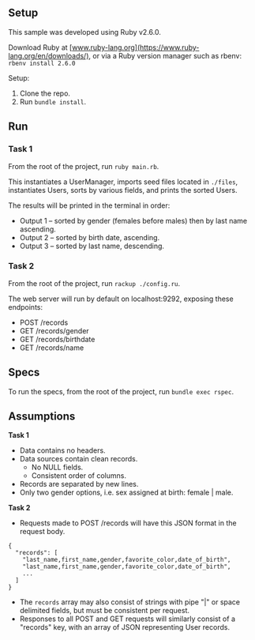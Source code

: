 ## Setup

This sample was developed using Ruby v2.6.0.

Download Ruby at [www.ruby-lang.org](https://www.ruby-lang.org/en/downloads/),
or via a Ruby version manager such as rbenv: `rbenv install 2.6.0`

Setup:

1. Clone the repo.
2. Run `bundle install`.

## Run

### Task 1

From the root of the project, run `ruby main.rb`.

This instantiates a UserManager, imports seed files located in `./files`,
instantiates Users, sorts by various fields, and prints the sorted Users.

The results will be printed in the terminal in order:

- Output 1 – sorted by gender (females before males) then by last name ascending.
- Output 2 – sorted by birth date, ascending.
- Output 3 – sorted by last name, descending.

### Task 2

From the root of the project, run `rackup ./config.ru`.

The web server will run by default on localhost:9292, exposing these endpoints:

- POST /records
- GET /records/gender
- GET /records/birthdate
- GET /records/name

## Specs

To run the specs, from the root of the project, run `bundle exec rspec`.

## Assumptions
__Task 1__

- Data contains no headers.
- Data sources contain clean records.
  - No NULL fields.
  - Consistent order of columns.
- Records are separated by new lines.
- Only two gender options, i.e. sex assigned at birth: female | male.

__Task 2__

- Requests made to POST /records will have this JSON format in the request body.

```
{
  "records": [
    "last_name,first_name,gender,favorite_color,date_of_birth",
    "last_name,first_name,gender,favorite_color,date_of_birth",
    ...
  ]
}
```
- The `records` array may also consist of strings with pipe "|" or space delimited fields, but must be consistent per request.
- Responses to all POST and GET requests will similarly consist of a "records" key, with an array of JSON representing User records.
